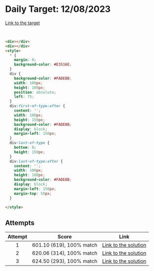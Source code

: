 # Daily Target: 12/08/2023

[Link to the target](https://cssbattle.dev/play/ZfMY6fK7bR97CcaverAc)

<!-- ![img](src/images/daily-target_2023-08-26.png) -->

<br>

```html
<div></div>
<div></div>
<style>
  * {
    margin: 0;
    background-color: #E3516E;
  }
  div {
    background-color: #FADE8B;
    width: 100px;
    height: 100px;
    position: absolute;
    left: 75;
  }
  div:first-of-type:after {
    content: '';
    width: 100px;
    height: 150px;
    background-color: #FADE8B;
    display: block;
    margin-left: 150px;
  }
  div:last-of-type {
    bottom: 0;
    height: 150px;
  }
  div:last-of-type:after {
    content: '';
    width: 100px;
    height: 100px;
    background-color: #FADE8B;
    display: block;
    margin-left: 150px;
    margin-top: 50px;
  }
  
</style>
```

## Attempts
| Attempt | Score | Link |
|:-:|:-:|:-:|
| 1 | 601.10 {619}, 100% match | [Link to the solution](src/html/daily-target_2023-08-12_attempt-01.html) |
| 2 | 620.06 {314}, 100% match | [Link to the solution](src/html/daily-target_2023-08-12_attempt-02.html) |
| 3 | 624.50 {293}, 100% match | [Link to the solution](src/html/daily-target_2023-08-12_attempt-03.html) |